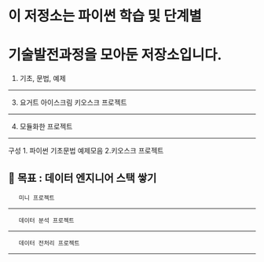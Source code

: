 # 이 저정소는 파이썬 학습 및 단계별 
# 기술발전과정을 모아둔 저장소입니다.

1. 기초, 문법, 예제
----------------------------------------
3. 요거트 아이스크림 키오스크 프로젝트
----------------------------------------
4. 모듈화한 프로젝트
----------------------------------------

구성  1. 파이썬 기초문법 예제모음  2.키오스크 프로젝트


🎯
목표 : 데이터 엔지니어 스택 쌓기
-----------------------------
       미니 프로젝트
-----------------------------
       데이터 분석 프로젝트
-----------------------------
       데이터 전처리 프로젝트
-----------------------------

       
